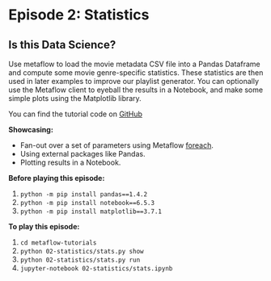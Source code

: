# Episode 2: Statistics

## Is this Data Science?

Use metaflow to load the movie metadata CSV file into a Pandas Dataframe and compute some movie genre-specific statistics. These statistics are then used in later examples to improve our playlist generator. You can optionally use the Metaflow client to eyeball the results in a Notebook, and make some simple plots using the Matplotlib library.

You can find the tutorial code on [GitHub](https://github.com/Netflix/metaflow/tree/master/metaflow/tutorials/02-statistics)

**Showcasing:**

- Fan-out over a set of parameters using Metaflow [foreach](../../../metaflow/basics#foreach).
- Using external packages like Pandas.
- Plotting results in a Notebook.

**Before playing this episode:**

1. `python -m pip install pandas==1.4.2`
2. `python -m pip install notebook==6.5.3`
3. `python -m pip install matplotlib==3.7.1`

**To play this episode:**

1. `cd metaflow-tutorials`
2. `python 02-statistics/stats.py show`
3. `python 02-statistics/stats.py run`
4. `jupyter-notebook 02-statistics/stats.ipynb`

<TutorialsLink link="../../tutorials"/>
